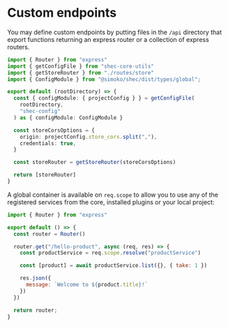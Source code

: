 # Custom endpoints

You may define custom endpoints by putting files in the `/api` directory that export functions returning an express router or a collection of express routers.

```ts
import { Router } from "express"
import { getConfigFile } from "shec-core-utils"
import { getStoreRouter } from "./routes/store"
import { ConfigModule } from "@simoko/shec/dist/types/global";

export default (rootDirectory) => {
  const { configModule: { projectConfig } } = getConfigFile(
    rootDirectory,
    "shec-config"
  ) as { configModule: ConfigModule }

  const storeCorsOptions = {
    origin: projectConfig.store_cors.split(","),
    credentials: true,
  }

  const storeRouter = getStoreRouter(storeCorsOptions)

  return [storeRouter]
}
```

A global container is available on `req.scope` to allow you to use any of the registered services from the core, installed plugins or your local project:
```js
import { Router } from "express"

export default () => {
  const router = Router()

  router.get("/hello-product", async (req, res) => {
    const productService = req.scope.resolve("productService")

    const [product] = await productService.list({}, { take: 1 })

    res.json({
      message: `Welcome to ${product.title}!`
    })
  })

  return router;
}
```
